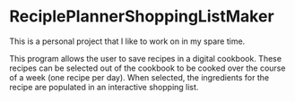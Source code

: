 # ReciplePlannerShoppingListMaker
This is a personal project that I like to work on in my spare time.

This program allows the user to save recipes in a digital cookbook. 
These recipes can be selected out of the cookbook to be cooked over the course of a week (one recipe per day). 
When selected, the ingredients for the recipe are populated in an interactive shopping list. 
